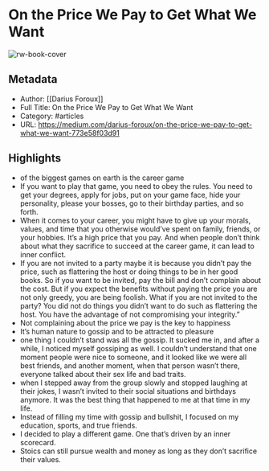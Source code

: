 # On the Price We Pay to Get What We Want

![rw-book-cover](https://readwise-assets.s3.amazonaws.com/static/images/article4.6bc1851654a0.png)

## Metadata
- Author: [[Darius Foroux]]
- Full Title: On the Price We Pay to Get What We Want
- Category: #articles
- URL: https://medium.com/darius-foroux/on-the-price-we-pay-to-get-what-we-want-773e58f03d91

## Highlights
- of the biggest games on earth is the career game
- If you want to play that game, you need to obey the rules. You need to get your degrees, apply for jobs, put on your game face, hide your personality, please your bosses, go to their birthday parties, and so forth.
- When it comes to your career, you might have to give up your morals, values, and time that you otherwise would’ve spent on family, friends, or your hobbies. It’s a high price that you pay. And when people don’t think about what they sacrifice to succeed at the career game, it can lead to inner conflict.
- If you are not invited to a party maybe it is because you didn’t pay the price, such as flattering the host or doing things to be in her good books. So if you want to be invited, pay the bill and don’t complain about the cost. But if you expect the benefits without paying the price you are not only greedy, you are being foolish. What if you are not invited to the party? You did not do things you didn’t want to do such as flattering the host. You have the advantage of not compromising your integrity.”
- Not complaining about the price we pay is the key to happiness
- It’s human nature to gossip and to be attracted to pleasure
- one thing I couldn’t stand was all the gossip. It sucked me in, and after a while, I noticed myself gossiping as well. I couldn’t understand that one moment people were nice to someone, and it looked like we were all best friends, and another moment, when that person wasn’t there, everyone talked about their sex life and bad traits.
- when I stepped away from the group slowly and stopped laughing at their jokes, I wasn’t invited to their social situations and birthdays anymore. It was the best thing that happened to me at that time in my life.
- Instead of filling my time with gossip and bullshit, I focused on my education, sports, and true friends.
- I decided to play a different game. One that’s driven by an inner scorecard.
- Stoics can still pursue wealth and money as long as they don’t sacrifice their values.
